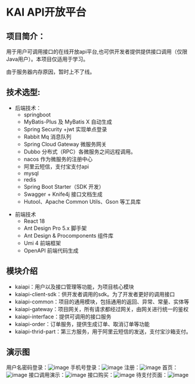 # KAI API开放平台

## 项目简介：

用于用户可调用接口的在线开放api平台,也可供开发者提供提供接口调用（仅限Java用户）。本项目仅适用于学习。

由于服务器内存原因，暂时上不了线。

## 技术选型:

* 后端技术：
    - springboot
    - MyBatis-Plus 及 MyBatis X 自动生成
    - Spring Security +jwt 实现单点登录
    - Rabbit Mq 消息队列
    - Spring Cloud Gateway 微服务网关
    - Dubbo 分布式（RPC）各微服务之间远程调用。
    - nacos 作为微服务的注册中心
    - 阿里云短信，支付宝支付api
    - mysql
    - redis
    - Spring Boot Starter（SDK 开发）
    - Swagger + Knife4j 接口文档生成
    - Hutool、Apache Common Utils、Gson 等工具库

- 前端技术
    - React 18
    - Ant Design Pro 5.x 脚手架
    - Ant Design & Procomponents 组件库
    - Umi 4 前端框架
    - OpenAPI 前端代码生成

## 模块介绍

* kaiapi：用户以及接口管理等功能，为项目核心模块
* kaiapi-client-sdk：供开发者调用的sdk。为了开发者更好的调用接口
* kaiapi-common：项目的通用模块，包括通用的返回、异常、常量、实体等
* kaiapi-gateway：项目网关，所有请求都经过网关，由网关进行统一的鉴权
* kaiapi-interface：提供可调用的接口服务
* kaiapi-order：订单服务，提供生成订单、取消订单等功能
* kaiapi-thrid-part：第三方服务，用于阿里云短信的发送，支付宝沙箱支付。

## 演示图
用户名密码登录：![image](https://github.com/lklove/kaiapi-backend/assets/82987840/e4c657b5-268c-4623-9124-1c1ffba0865a)
手机号登录：![image](https://github.com/lklove/kaiapi-backend/assets/82987840/8e5f602a-3bc0-4f4d-bace-0b5cafecb9d3)
注册：![image](https://github.com/lklove/kaiapi-backend/assets/82987840/c516b53d-52ee-4c63-9e6d-b3012afec7df)
首页：![image](https://github.com/lklove/kaiapi-backend/assets/82987840/6a715244-e511-4b00-bfe0-c676f10c6aa8)
接口调用演示：![image](https://github.com/lklove/kaiapi-backend/assets/82987840/14753904-e995-4632-b124-ec9c86d3f6b5)
接口购买：![image](https://github.com/lklove/kaiapi-backend/assets/82987840/21ea58f6-f155-455f-814e-abe8075caf05)
待支付页面：![image](https://github.com/lklove/kaiapi-backend/assets/82987840/67d9be7d-57dd-463a-91f4-6d0b48995b8c)





